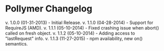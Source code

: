 Pollymer Changelog
==================

v. 1.0.0 (01-31-2013) - Initial Release.
v. 1.1.0 (04-28-2014) - Support for RequireJS (AMD).
v. 1.1.1 (05-10-2014) - Fixed crashing issue when abort() called on fresh object.
v. 1.1.2 (05-10-2014) - Adding access to "lastRequest" info.
v. 1.1.3 (11-27-2015) - npm availability, new on() semantics.